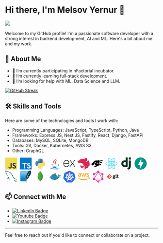 # Hi there, I'm Melsov Yernur 👋

![](https://media0.giphy.com/media/YQitE4YNQNahy/200w.gif?cid=6c09b952aci9mguv8t7tty0wpuuossf1cchv3ll7g0uejuw3&ep=v1_gifs_search&rid=200w.gif)

Welcome to my GitHub profile! I'm a passionate software developer with a strong interest in backend development, AI and ML. Here's a bit about me and my work.

## 🚀 About Me

- 🔭 I’m currently participating in nFactorial incubator.
- 🌱 I’m currently learning full-stack development.
- 🤔 I’m looking for help with ML, Data Science and LLM.

[![GitHub Streak](http://github-readme-streak-stats.herokuapp.com?user=melsovez&theme=dark&background=1e293b)](https://git.io/streak-stats)

## 🛠️ Skills and Tools

Here are some of the technologies and tools I work with:

- Programming Languages: JavaScript, TypeScript, Python, Java
- Frameworks: Express.JS, Nest.JS, Fastify, React, Django, FastAPI
- Databases: MySQL, SQLite, MongoDB
- Tools: Git, Docker, Kubernetes, AWS S3
- Other: GraphQL

<img src="https://github.com/devicons/devicon/blob/master/icons/javascript/javascript-original.svg" alt="JavaScript" title="JavaScript" height="40">  <img src="https://github.com/devicons/devicon/blob/master/icons/typescript/typescript-original.svg" alt="TypeScript" title="TypeScript" height="40">  <img src="https://github.com/devicons/devicon/blob/master/icons/python/python-original.svg" alt="Python" title="Python" height="40">  <img src="https://github.com/devicons/devicon/blob/master/icons/java/java-original.svg" alt="Java" title="Java" height="40">  <img src="https://github.com/devicons/devicon/blob/master/icons/express/express-original.svg" alt="Express.JS" title="Express.JS" height="40">  <img src="https://github.com/devicons/devicon/blob/master/icons/nestjs/nestjs-original.svg" alt="Nest.JS" title="Nest.JS" height="40">  <img src="https://github.com/devicons/devicon/blob/master/icons/fastify/fastify-original.svg" alt="Fastify" title="Fastify" height="40">  <img src="https://github.com/devicons/devicon/blob/master/icons/react/react-original.svg" alt="React" title="React" height="40">  <img src="https://github.com/devicons/devicon/blob/master/icons/django/django-plain.svg" alt="Django" title="Django" height="40">  <img src="https://github.com/devicons/devicon/blob/master/icons/fastapi/fastapi-original.svg" alt="FastAPI" title="FastAPI" height="40">  <img src="https://github.com/devicons/devicon/blob/master/icons/mysql/mysql-original.svg" alt="MySQL" title="MySQL" height="40">  <img src="https://github.com/devicons/devicon/blob/master/icons/sqlite/sqlite-original.svg" alt="SQLite" title="SQLite"  height="40">  <img src="https://github.com/devicons/devicon/blob/master/icons/mongodb/mongodb-original.svg" alt="MongoDB" title="MongoDB" height="40">  <img src="https://github.com/devicons/devicon/blob/master/icons/docker/docker-original.svg" alt="Docker" title="Docker" height="40">  <img src="https://github.com/devicons/devicon/blob/master/icons/kubernetes/kubernetes-original.svg" alt="Kubernetes" title="Kubernetes" height="40">  <img src="https://github.com/devicons/devicon/blob/master/icons/amazonwebservices/amazonwebservices-plain-wordmark.svg" alt="AWS S3" title="AWS S3" height="40">  <img src="https://github.com/devicons/devicon/blob/master/icons/graphql/graphql-plain.svg" alt="GraphQL" title="GraphQL" height="40">  <img src="https://github.com/devicons/devicon/blob/master/icons/git/git-original-wordmark.svg" alt="" title="Git" height="40">

## 📫 Connect with Me

- [![LinkedIn Badge](https://img.shields.io/badge/LinkedIn-%230077B5?style=for-the-badge&logo=linkedin&logoColor=white)](https://www.linkedin.com/in/melsov/)  
- [![Youtube Badge](https://img.shields.io/badge/Telegram-%2324A1DE?style=for-the-badge&logo=telegram&logoColor=white)](https://t.me/mels_ov/)
- [![Instagram Badge](https://img.shields.io/badge/Instagram-%23E4405F?style=for-the-badge&logo=instagram&logoColor=white)](https://www.instagram.com/yernur.jpg/)

---

Feel free to reach out if you'd like to connect or collaborate on a project.

